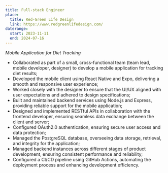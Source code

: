 ```yaml
---
title: Full-stack Engineer
place:
  title: Red-Green Life Design
  link: https://www.redgreenlifedesign.com/
daterange:
  start: 2023-11-11
  end: 2024-07-16
---
```


*Mobile Application for Diet Tracking*

- Collaborated as part of a small, cross-functional team (team lead, mobile developer, designer) to develop a mobile application for tracking diet results;
- Developed the mobile client using React Native and Expo, delivering a smooth and responsive user experience;
- Worked closely with the designer to ensure that the UI/UX aligned with user expectations and adhered to design specifications;
- Built and maintained backend services using Node.js and Express, providing reliable support for the mobile application;
- Designed and implemented RESTful APIs in collaboration with the frontend developer, ensuring seamless data exchange between the client and server;
- Configured OAuth2.0 authentication, ensuring secure user access and data protection;
- Managed the PostgreSQL database, overseeing data storage, retrieval, and integrity for the application;
- Managed backend instances across different stages of product development, ensuring consistent performance and reliability;
- Configured a CI/CD pipeline using GitHub Actions, automating the deployment process and enhancing development efficiency.

